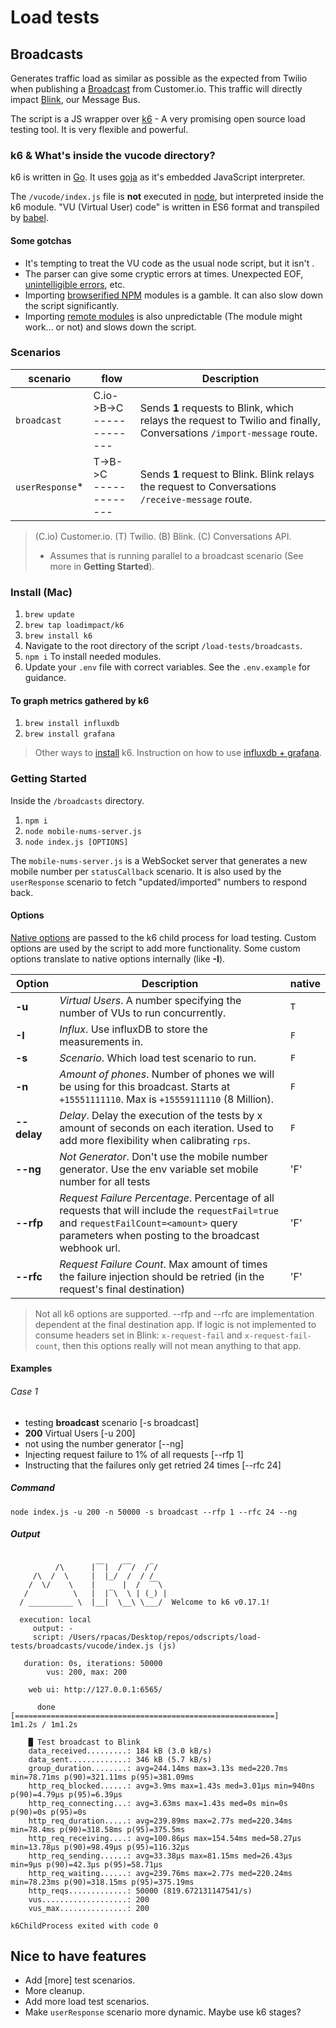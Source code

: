 # Load tests

## Broadcasts

Generates traffic load as similar as possible as the expected from Twilio when publishing a [Broadcast](https://github.com/DoSomething/gambit-conversations/wiki/Broadcasts) from Customer.io. This traffic will directly impact [Blink](https://github.com/DoSomething/blink), our Message Bus.

The script is a JS wrapper over [k6](https://k6.io/) - A very promising open source load testing tool. It is very flexible and powerful.

### k6 & What's inside the vucode directory?

k6 is written in [Go](https://golang.org/). It uses [goja](https://github.com/dop251/goja) as it's embedded JavaScript interpreter.

The `/vucode/index.js` file is **not** executed in [node](https://nodejs.org/en/), but interpreted inside the k6 module. "VU (Virtual User) code" is written in ES6 format and transpiled by [babel](https://babeljs.io/).

#### Some gotchas

- It's tempting to treat the VU code as the usual node script, but it isn't .
- The parser can give some cryptic errors at times. Unexpected EOF, [unintelligible errors](https://github.com/loadimpact/k6/issues/284), etc.
- Importing [browserified NPM](https://k6.readme.io/docs/modules#section-npm-modules) modules is a gamble. It can also slow down the script significantly.
- Importing [remote modules](https://docs.k6.io/v1.0/docs/modules#section-remote-modules) is also unpredictable (The module might work... or not) and slows down the script.

### Scenarios

scenario | flow | Description
--- | --- | ---
`broadcast` | C.io->B->C<br>------------- | Sends **1** requests to Blink, which relays the request to Twilio and finally, Conversations `/import-message` route.
`userResponse`* | T->B->C<br>------------- | Sends **1** request to Blink. Blink relays the request to Conversations `/receive-message` route.

>  (C.io) Customer.io. (T) Twilio. (B) Blink. (C) Conversations API.
>  * Assumes that is running parallel to a broadcast scenario (See more in **Getting Started**).


### Install (Mac)

1. `brew update`
2. `brew tap loadimpact/k6`
3. `brew install k6`
4. Navigate to the root directory of the script `/load-tests/broadcasts`.
5. `npm i` To install needed modules.
6. Update your `.env` file with correct variables. See the `.env.example` for guidance.

#### To graph metrics gathered by k6

1. `brew install influxdb`
2. `brew install grafana`

> Other ways to [install](https://docs.k6.io/docs/installation) k6.
> Instruction on how to use [influxdb + grafana](https://k6.readme.io/docs/influxdb-grafana).

### Getting Started
Inside the  `/broadcasts` directory.

1. `npm i`
2. `node mobile-nums-server.js`
3. `node index.js [OPTIONS]`

The `mobile-nums-server.js` is a WebSocket server that generates a new mobile number per `statusCallback` scenario. It is also used by the `userResponse` scenario to fetch "updated/imported" numbers to respond back.

#### Options

[Native options](https://k6.readme.io/docs/options) are passed to the k6 child process for load testing. Custom options are used by the script to add more functionality. Some custom options translate to native options internally (like **-I**).

Option | Description | native
--- | --- | --
**-u** | *Virtual Users*. A number specifying the number of VUs to run concurrently. | `T`
**-I** | *Influx*. Use influxDB to store the measurements in. | `F`
**-s** | *Scenario*. Which load test scenario to run. | `F`
**-n** | *Amount of phones*. Number of phones we will be using for this broadcast. Starts at `+15551111110`. Max is `+15559111110` (8 Million). | `F`
**--delay** | *Delay*. Delay the execution of the tests by x amount of seconds on each iteration. Used to add more flexibility when calibrating `rps`. | `F`
**--ng** | *Not Generator*. Don't use the mobile number generator. Use the env variable set mobile number for all tests | 'F'
**--rfp** | *Request Failure Percentage*. Percentage of all requests that will include the `requestFail=true` and `requestFailCount=<amount>` query parameters when posting to the broadcast webhook url. | 'F'
**--rfc** | *Request Failure Count*. Max amount of times the failure injection should be retried (in the request's final destination) | 'F'

> Not all k6 options are supported.
> --rfp and --rfc are implementation dependent at the final destination app. If logic is not implemented to consume headers set in Blink: `x-request-fail` and `x-request-fail-count`, then this options really will not mean anything to that app.

#### Examples

###### Case 1
- testing **broadcast** scenario [-s broadcast]
- **200** Virtual Users [-u 200]
- not using the number generator [--ng]
- Injecting request failure to 1% of all requests [--rfp 1]
- Instructing that the failures only get retried 24 times [--rfc 24]

##### Command
`node index.js -u 200 -n 50000 -s broadcast --rfp 1 --rfc 24 --ng`

##### Output
```

          /\      |‾‾|  /‾‾/  /‾/   
     /\  /  \     |  |_/  /  / /   
    /  \/    \    |      |  /  ‾‾\  
   /          \   |  |‾\  \ | (_) |
  / __________ \  |__|  \__\ \___/  Welcome to k6 v0.17.1!

  execution: local
     output: -
     script: /Users/rpacas/Desktop/repos/odscripts/load-tests/broadcasts/vucode/index.js (js)

   duration: 0s, iterations: 50000
        vus: 200, max: 200

    web ui: http://127.0.0.1:6565/

      done [==========================================================]     1m1.2s / 1m1.2s

    █ Test broadcast to Blink
    data_received.........: 184 kB (3.0 kB/s)
    data_sent.............: 346 kB (5.7 kB/s)
    group_duration........: avg=244.14ms max=3.13s med=220.7ms min=78.71ms p(90)=321.11ms p(95)=381.09ms
    http_req_blocked......: avg=3.9ms max=1.43s med=3.01µs min=940ns p(90)=4.79µs p(95)=6.39µs
    http_req_connecting...: avg=3.63ms max=1.43s med=0s min=0s p(90)=0s p(95)=0s
    http_req_duration.....: avg=239.89ms max=2.77s med=220.34ms min=78.4ms p(90)=318.58ms p(95)=375.5ms
    http_req_receiving....: avg=100.86µs max=154.54ms med=58.27µs min=13.78µs p(90)=98.49µs p(95)=116.32µs
    http_req_sending......: avg=33.38µs max=81.15ms med=26.43µs min=9µs p(90)=42.3µs p(95)=58.71µs
    http_req_waiting......: avg=239.76ms max=2.77s med=220.24ms min=78.23ms p(90)=318.15ms p(95)=375.19ms
    http_reqs.............: 50000 (819.672131147541/s)
    vus...................: 200
    vus_max...............: 200

k6ChildProcess exited with code 0
```

## Nice to have features

- Add [more] test scenarios.
- More cleanup.
- Add more load test scenarios.
- Make `userResponse` scenario more dynamic. Maybe use k6 stages?
